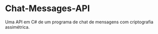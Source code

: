 # Chat-Messages-API
Uma API em C# de um programa de chat de mensagens com criptografia assimétrica.
